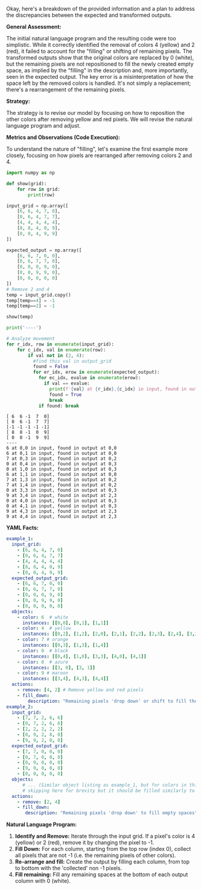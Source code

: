 Okay, here's a breakdown of the provided information and a plan to address the discrepancies between the expected and transformed outputs.

**General Assessment:**

The initial natural language program and the resulting code were too simplistic. While it correctly identified the removal of colors 4 (yellow) and 2 (red), it failed to account for the "filling" or shifting of remaining pixels. The transformed outputs show that the original colors are replaced by 0 (white), but the remaining pixels are not repositioned to fill the newly created empty space, as implied by the "filling" in the description and, more importantly, seen in the expected output. The key error is a misinterpretation of how the space left by the removed colors is handled. It's not simply a replacement; there's a rearrangement of the remaining pixels.

**Strategy:**

The strategy is to revise our model by focusing on how to reposition the other colors after removing yellow and red pixels.
We will revise the natural language program and adjust.

**Metrics and Observations (Code Execution):**

To understand the nature of "filling", let's examine the first example more closely, focusing on how pixels are rearranged after removing colors 2 and 4.


``` python
import numpy as np

def show(grid):
    for row in grid:
        print(row)

input_grid = np.array([
    [6, 6, 4, 7, 0],
    [0, 6, 4, 7, 7],
    [4, 4, 4, 4, 4],
    [8, 8, 4, 0, 9],
    [0, 0, 4, 9, 9]
])

expected_output = np.array([
    [6, 6, 7, 0, 0],
    [0, 6, 7, 7, 0],
    [0, 0, 0, 9, 0],
    [0, 0, 9, 9, 0],
    [0, 0, 0, 0, 0]
])
# Remove 2 and 4
temp = input_grid.copy()
temp[temp==4] = -1
temp[temp==2] = -1

show(temp)

print('----')

# Analyze movement
for r_idx, row in enumerate(input_grid):
    for c_idx, val in enumerate(row):
        if val not in (2, 4):
          #find this val in output_grid
          found = False
          for er_idx, erow in enumerate(expected_output):
            for ec_idx, evalue in enumerate(erow):
              if val == evalue:
                print(f'{val} at {r_idx},{c_idx} in input, found in output at {er_idx},{ec_idx}')
                found = True
                break
            if found: break


```
```
[ 6  6 -1  7  0]
[ 0  6 -1  7  7]
[-1 -1 -1 -1 -1]
[ 8  8 -1  0  9]
[ 0  0 -1  9  9]
----
6 at 0,0 in input, found in output at 0,0
6 at 0,1 in input, found in output at 0,0
7 at 0,3 in input, found in output at 0,2
0 at 0,4 in input, found in output at 0,3
0 at 1,0 in input, found in output at 0,3
6 at 1,1 in input, found in output at 0,0
7 at 1,3 in input, found in output at 0,2
7 at 1,4 in input, found in output at 0,2
0 at 3,3 in input, found in output at 0,3
9 at 3,4 in input, found in output at 2,3
0 at 4,0 in input, found in output at 0,3
0 at 4,1 in input, found in output at 0,3
9 at 4,3 in input, found in output at 2,3
9 at 4,4 in input, found in output at 2,3

```
**YAML Facts:**


```yaml
example_1:
  input_grid:
    - [6, 6, 4, 7, 0]
    - [0, 6, 4, 7, 7]
    - [4, 4, 4, 4, 4]
    - [8, 8, 4, 0, 9]
    - [0, 0, 4, 9, 9]
  expected_output_grid:
    - [6, 6, 7, 0, 0]
    - [0, 6, 7, 7, 0]
    - [0, 0, 0, 9, 0]
    - [0, 0, 9, 9, 0]
    - [0, 0, 0, 0, 0]
  objects:
    - color: 6  # white
      instances: [[0,0], [0,1], [1,1]]
    - color: 4  # yellow
      instances: [[0,2], [1,2], [2,0], [2,1], [2,2], [2,3], [2,4], [3,2], [4,2]]
    - color: 7 # orange
      instances: [[0,3], [1,3], [1,4]]
    - color: 0  # black
      instances: [[0,4], [1,0], [3,3], [4,0], [4,1]]
    - color: 8  # azure
      instances: [[3, 0], [3, 1]]
    - color: 9 # maroon
      instances: [[3,4], [4,3], [4,4]]
  actions:
    - remove: [4, 2] # Remove yellow and red pixels
    - fill_down:
        description: "Remaining pixels 'drop down' or shift to fill the empty spaces, prioritizing lower indices"
example_2:
  input_grid:
    - [7, 7, 2, 6, 6]
    - [0, 7, 2, 6, 6]
    - [2, 2, 2, 2, 2]
    - [0, 9, 2, 8, 0]
    - [9, 9, 2, 0, 0]
  expected_output_grid:
    - [7, 7, 0, 0, 0]
    - [0, 7, 0, 0, 0]
    - [0, 9, 0, 0, 0]
    - [9, 9, 0, 0, 0]
    - [0, 0, 0, 0, 0]
  objects:
      # ... (Similar object listing as example_1, but for colors in this example)
      # skipping here for brevity but it should be filled similarly to example_1
  actions:
    - remove: [2, 4]
    - fill_down:
       description: "Remaining pixels 'drop down' to fill empty spaces"
```


**Natural Language Program:**

1.  **Identify and Remove:** Iterate through the input grid. If a pixel's color is 4 (yellow) or 2 (red), remove it by changing the pixel to -1.
2.  **Fill Down:** For each column, starting from the top row (index 0), collect all pixels that are not -1 (i.e. the remaining pixels of other colors).
3.  **Re-arrange and fill:** Create the output by filling each column, from top to bottom with the 'collected' non -1 pixels.
4. **Fill remaining:** Fill any remaining spaces at the bottom of each output column with 0 (white).

